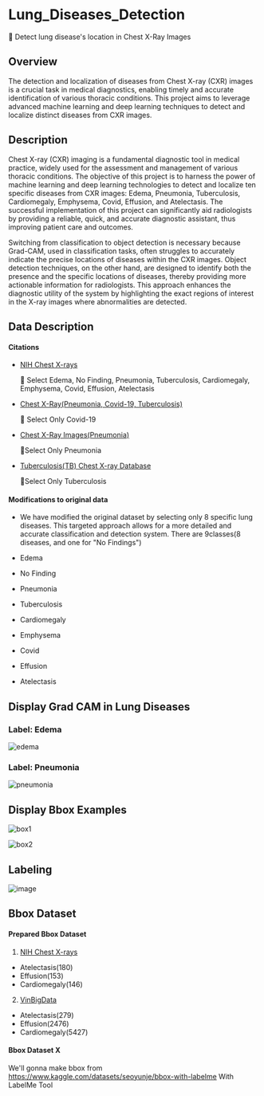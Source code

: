 # Lung_Diseases_Detection

📌 Detect lung disease's location in Chest X-Ray Images

## Overview
The detection and localization of diseases from Chest X-ray (CXR) images is a crucial task in medical diagnostics, enabling timely and accurate identification of various thoracic conditions. This project aims to leverage advanced machine learning and deep learning techniques to detect and localize distinct diseases from CXR images.

## Description
Chest X-ray (CXR) imaging is a fundamental diagnostic tool in medical practice, widely used for the assessment and management of various thoracic conditions. The objective of this project is to harness the power of machine learning and deep learning technologies to detect and localize ten specific diseases from CXR images: Edema, Pneumonia, Tuberculosis, Cardiomegaly, Emphysema, Covid, Effusion, and Atelectasis. The successful implementation of this project can significantly aid radiologists by providing a reliable, quick, and accurate diagnostic assistant, thus improving patient care and outcomes.

Switching from classification to object detection is necessary because Grad-CAM, used in classification tasks, often struggles to accurately indicate the precise locations of diseases within the CXR images. Object detection techniques, on the other hand, are designed to identify both the presence and the specific locations of diseases, thereby providing more actionable information for radiologists. This approach enhances the diagnostic utility of the system by highlighting the exact regions of interest in the X-ray images where abnormalities are detected.

## Data Description
#### Citations
- [NIH Chest X-rays](https://www.kaggle.com/datasets/nih-chest-xrays/data)

  📌 Select Edema, No Finding, Pneumonia, Tuberculosis, Cardiomegaly, Emphysema, Covid, Effusion, Atelectasis
- [Chest X-Ray(Pneumonia, Covid-19, Tuberculosis)](https://www.kaggle.com/datasets/jtiptj/chest-xray-pneumoniacovid19tuberculosis)
  
  📌 Select Only Covid-19 
- [Chest X-Ray Images(Pneumonia)](https://www.kaggle.com/datasets/paultimothymooney/chest-xray-pneumonia)
  
  📌Select Only Pneumonia
- [Tuberculosis(TB) Chest X-ray Database ](https://www.kaggle.com/datasets/tawsifurrahman/tuberculosis-tb-chest-xray-dataset)
  
  📌Select Only Tuberculosis
  
#### Modifications to original data 
- We have modified the original dataset by selecting only 8 specific lung diseases. This targeted approach allows for a more detailed and accurate classification and detection system.
There are 9classes(8 diseases, and one for "No Findings")

- Edema
- No Finding
- Pneumonia
- Tuberculosis
- Cardiomegaly
- Emphysema
- Covid
- Effusion
- Atelectasis

## Display Grad CAM in Lung Diseases

### Label: Edema

![edema](https://github.com/user-attachments/assets/cdb574f6-d81a-4299-82c0-3320b58b6c02)

### Label: Pneumonia

![pneumonia](https://github.com/user-attachments/assets/37ca9149-32b4-4fde-aa92-7d53f28dde12)


## Display Bbox Examples
![box1](https://github.com/user-attachments/assets/ad158863-3fd7-4986-9fe5-c3dcd1cbdbf7)

![box2](https://github.com/user-attachments/assets/f7d37c96-2f55-4140-a21c-6ea1fd474026)

## Labeling
![image](https://github.com/user-attachments/assets/44077945-8c11-4832-83b4-d64cd5badb43)




## Bbox Dataset 

#### Prepared Bbox Dataset
  
1. [NIH Chest X-rays](https://www.kaggle.com/datasets/nih-chest-xrays/data)
- Atelectasis(180)
- Effusion(153)
- Cardiomegaly(146)

2. [VinBigData](https://www.kaggle.com/competitions/vinbigdata-chest-xray-abnormalities-detection/data)
- Atelectasis(279)
- Effusion(2476)
- Cardiomegaly(5427)

#### Bbox Dataset X

We'll gonna make bbox from https://www.kaggle.com/datasets/seoyunje/bbox-with-labelme With LabelMe Tool


